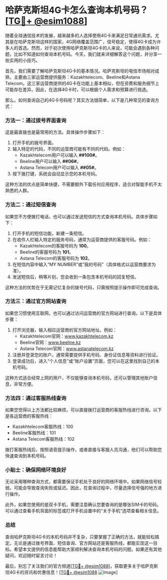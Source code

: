 # 哈萨克斯坦4G卡怎么查询本机号码？[[TG💪+ @esim1088](https://t.me/s/esim1088)]

随着全球通信技术的发展，越来越多的人选择使用4G卡来满足日常通讯需求。尤其是在哈萨克斯坦这样的国家，4G网络覆盖范围广，信号稳定，使得4G卡成为许多人的首选。然而，对于初次使用哈萨克斯坦4G卡的人来说，可能会遇到各种问题，比如不知道如何查询本机号码。今天，我们就来详细解答这个问题，并分享一些实用的小技巧。

首先，我们需要了解哈萨克斯坦4G卡的基本情况。哈萨克斯坦的电信市场相对成熟，主要由三家运营商提供服务：Kazakhtelecom、Beeline和Astana Telecom。这三家运营商提供的4G卡在功能上基本相似，但在资费和服务细节上可能存在差异。因此，在选择4G卡时，可以根据个人需求和预算进行挑选。

那么，如何查询自己的4G卡号码呢？其实方法很简单，以下是几种常见的查询方式：

### 方法一：通过拨号界面查询

这是最直接也是最常用的方法。具体操作步骤如下：

1. 打开手机的拨号界面。
2. 输入特定的代码，不同的运营商可能有不同的代码。例如：
   - Kazakhtelecom用户可以输入 **##100#**。
   - Beeline用户可以输入 **##06#**。
   - Astana Telecom用户可以输入 **##05#**。
3. 按下拨打键，系统会自动显示您的本机号码。

这种方法的优点是简单快捷，不需要额外下载任何应用程序，适合对智能手机不太熟悉的人群。

### 方法二：通过短信查询

如果您不方便拨打电话，也可以通过发送短信的方式查询本机号码。具体步骤如下：

1. 打开手机的短信功能，新建一条短信。
2. 在收件人栏输入特定的服务号码，通常为运营商提供的客服号码。例如：
   - Kazakhtelecom的客服号码为 **100**。
   - Beeline的客服号码为 **101**。
   - Astana Telecom的客服号码为 **102**。
3. 在短信内容中输入“MY NUMBER”或“我的号码”（具体格式以运营商要求为准）。
4. 发送短信后，稍等片刻，您会收到一条包含本机号码的回复短信。

这种方法的优势在于无需记忆复杂的拨号代码，只需按照提示操作即可完成查询。

### 方法三：通过官方网站查询

如果您习惯使用互联网，也可以通过访问运营商的官方网站进行查询。以下是具体步骤：

1. 打开浏览器，输入相应运营商的官方网站地址。例如：
   - Kazakhtelecom官网：www.kazakhtelecom.kz
   - Beeline官网：www.beeline.kz
   - Astana Telecom官网：www.astanatelecom.kz
2. 注册并登录您的账户。通常需要提供手机号码、身份证信息等资料进行验证。
3. 登录成功后，进入“个人信息”或“账户设置”页面，您可以在这里找到自己的本机号码。

这种方式适合经常上网的用户，不仅能够查询本机号码，还可以管理其他账户信息，非常方便。

### 方法四：通过客服热线查询

如果您觉得以上方法都比较麻烦，可以直接拨打运营商的客服热线进行咨询。以下是各运营商的客服热线：
- Kazakhtelecom客服热线：100
- Beeline客服热线：101
- Astana Telecom客服热线：102

拨打客服热线后，按照语音提示操作，或者直接与客服人员沟通，他们可以帮助您快速查询到本机号码。

### 小贴士：确保网络环境良好

无论采用哪种查询方式，都需要保证手机处于良好的网络环境中。如果网络信号较弱，可能会导致查询失败或延迟。因此，在查询过程中，尽量选择信号强的地方进行操作。

此外，如果您使用的是双卡手机，需要注意确认您要查询的是哪张SIM卡的号码。可以通过查看手机背面的标签或打开手机设置中的“关于手机”选项查看相关信息。

### 总结

查询哈萨克斯坦4G卡的本机号码并不复杂，只要掌握了正确的方法，就能轻松搞定。无论是通过拨号界面、短信查询、官方网站还是客服热线，都能实现这一目标。希望本文提供的信息能帮助大家顺利解决查询本机号码的问题。如果还有其他疑问，欢迎随时留言讨论！

最后，别忘了关注我们的官方频道[[TG💪+ @esim1088](https://t.me/s/esim1088)]，获取更多关于哈萨克斯坦4G卡的资讯和优惠信息！[[TG💪+ @esim1088](https://t.me/s/esim1088) ![Image](https://i.postimg.cc/4NQfJmqS/Snipaste-2025-05-13-00-14-12.png)]